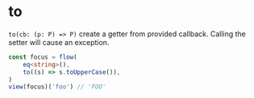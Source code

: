 ---
---

# to

`to(cb: (p: P) => P)` create a getter from provided callback. Calling the setter will cause an exception.

```typescript
const focus = flow(
	eq<string>(),
	to((s) => s.toUpperCase()),
)
view(focus)('foo') // 'FOO'
```
